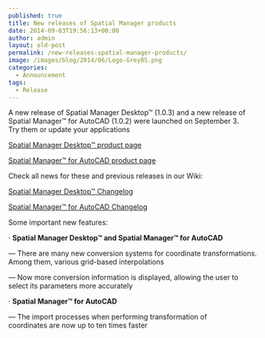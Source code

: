 ```yaml
---
published: true
title: New releases of Spatial Manager products
date: 2014-09-03T19:56:13+00:00
author: admin
layout: old-post
permalink: /new-releases-spatial-manager-products/
image: /images/blog/2014/06/Logo-Grey85.png
categories:
  - Announcement
tags:
  - Release
---
```

A new release of Spatial Manager Desktop™ (1.0.3) and a new release of Spatial Manager™ for AutoCAD (1.0.2) were launched on September 3. Try them or update your applications<!--more-->

<a title="Spatial Manager™ - Spatial Manager Desktop™" href="http://www.spatialmanager.com/spm-desktop/" target="_blank" rel="nofollow"><span>Spatial Manager Desktop™ product page</span></a>
  
<a title="Spatial Manager™ - Spatial Manager™ for AutoCAD" href="http://www.spatialmanager.com/spm-forautocad/" target="_blank" rel="nofollow"><span>Spatial Manager™ for AutoCAD product page</span></a>

Check all news for these and previous releases in our Wiki:
  
<a title="Spatial Manager Desktop™ Wiki Changelog" href="http://wiki.spatialmanager.com/index.php?title=Spatial_Manager_Desktop%E2%84%A2_Changelog" target="_blank" rel="nofollow"><span>Spatial Manager Desktop™ Changelog</span></a>
  
<a title="Spatial Manager™ for AutoCAD Wiki Changelog" href="http://wiki.spatialmanager.com/index.php/Spatial_Manager%E2%84%A2_for_AutoCAD_Changelog" target="_blank" rel="nofollow"><span>Spatial Manager™ for AutoCAD Changelog</span></a>

<span>Some important new features</span>:
  
· **Spatial Manager Desktop™ and Spatial Manager™ for AutoCAD**
  
&#8212; There are many new conversion systems for coordinate transformations. Among them, various grid-based interpolations
  
&#8212; Now more conversion information is displayed, allowing the user to select its parameters more accurately
  
· **Spatial Manager™ for AutoCAD**
  
&#8212; The import processes when performing transformation of coordinates are now up to ten times faster